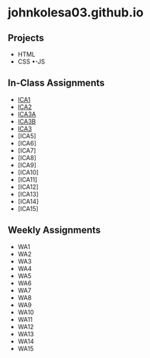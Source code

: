 # johnkolesa03.github.io


## Projects
- HTML
- CSS
•-JS
## In-Class Assignments
- [ICA1](https://johnkolesa03.github.io)
- [ICA2](https://johnkolesa03.github.io/wa/wa2.html)
- [ICA3A](https://johnkolesa03.github.io/ica/ica3a.html)
- [ICA3B](https://johnkolesa03.github.io/ica/ica3b.html)
- [ICA3](https://johnkolesa03.github.io/wa/wa3.html)
- [ICA5]
- [ICA6]
- [ICA7]
- [ICA8]
- [ICA9]
- [ICA10]
- [ICA11]
- [ICA12]
- [ICA13]
- [ICA14]
- [ICA15]
## Weekly Assignments
- WA1
- WA2
- WA3
- WA4
- WA5
- WA6
- WA7
- WA8
- WA9
- WA10
- WA11
- WA12
- WA13
- WA14
- WA15